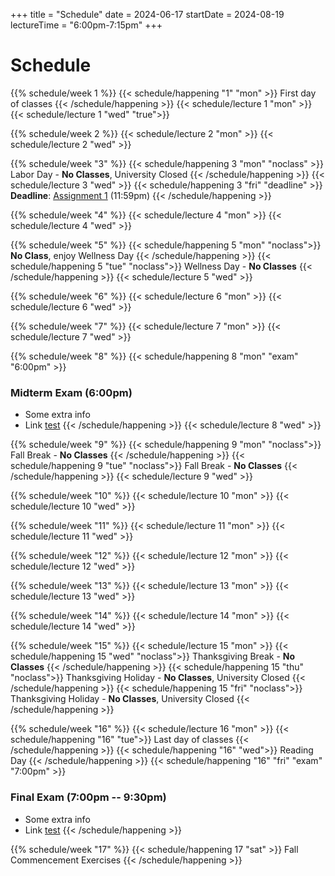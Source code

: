 +++
title = "Schedule"
date = 2024-06-17
startDate = 2024-08-19
lectureTime = "6:00pm-7:15pm"
+++

# Schedule


{{% schedule/week 1 %}}
{{< schedule/happening "1" "mon" >}}
First day of classes
{{< /schedule/happening >}}
{{< schedule/lecture 1 "mon" >}}
{{< schedule/lecture 1 "wed" "true">}}


{{% schedule/week 2 %}}
{{< schedule/lecture 2 "mon" >}}
{{< schedule/lecture 2 "wed" >}}

{{% schedule/week "3" %}}
{{< schedule/happening 3 "mon" "noclass" >}}
Labor Day - **No Classes**, University Closed
{{< /schedule/happening >}}
{{< schedule/lecture 3 "wed" >}}
{{< schedule/happening 3 "fri" "deadline" >}}
**Deadline**: [Assignment 1](/#example) (11:59pm)
{{< /schedule/happening >}}

{{% schedule/week "4" %}}
{{< schedule/lecture 4 "mon" >}}
{{< schedule/lecture 4 "wed" >}}

{{% schedule/week "5" %}}
{{< schedule/happening 5 "mon" "noclass">}}
**No Class**, enjoy Wellness Day
{{< /schedule/happening >}}
{{< schedule/happening 5 "tue" "noclass">}}
Wellness Day - **No Classes**
{{< /schedule/happening >}}
{{< schedule/lecture 5 "wed" >}}

{{% schedule/week "6" %}}
{{< schedule/lecture 6 "mon" >}}
{{< schedule/lecture 6 "wed" >}}

{{% schedule/week "7" %}}
{{< schedule/lecture 7 "mon" >}}
{{< schedule/lecture 7 "wed" >}}

{{% schedule/week "8" %}}
{{< schedule/happening 8 "mon" "exam" "6:00pm" >}}
### Midterm Exam (6:00pm)
- Some extra info
- Link [test](#example)
{{< /schedule/happening >}}
{{< schedule/lecture 8 "wed" >}}

{{% schedule/week "9" %}}
{{< schedule/happening 9 "mon" "noclass">}}
Fall Break - **No Classes**
{{< /schedule/happening >}}
{{< schedule/happening 9 "tue" "noclass">}}
Fall Break - **No Classes**
{{< /schedule/happening >}}
{{< schedule/lecture 9 "wed" >}}

{{% schedule/week "10" %}}
{{< schedule/lecture 10 "mon" >}}
{{< schedule/lecture 10 "wed" >}}

{{% schedule/week "11" %}}
{{< schedule/lecture 11 "mon" >}}
{{< schedule/lecture 11 "wed" >}}

{{% schedule/week "12" %}}
{{< schedule/lecture 12 "mon" >}}
{{< schedule/lecture 12 "wed" >}}

{{% schedule/week "13" %}}
{{< schedule/lecture 13 "mon" >}}
{{< schedule/lecture 13 "wed" >}}

{{% schedule/week "14" %}}
{{< schedule/lecture 14 "mon" >}}
{{< schedule/lecture 14 "wed" >}}

{{% schedule/week "15" %}}
{{< schedule/lecture 15 "mon" >}}
{{< schedule/happening 15 "wed" "noclass">}}
Thanksgiving Break - **No Classes**
{{< /schedule/happening >}}
{{< schedule/happening 15 "thu" "noclass">}}
Thanksgiving Holiday - **No Classes**, University Closed
{{< /schedule/happening >}}
{{< schedule/happening 15 "fri" "noclass">}}
Thanksgiving Holiday - **No Classes**, University Closed
{{< /schedule/happening >}}

{{% schedule/week "16" %}}
{{< schedule/lecture 16 "mon" >}}
{{< schedule/happening "16" "tue">}}
Last day of classes
{{< /schedule/happening >}}
{{< schedule/happening "16" "wed">}}
Reading Day
{{< /schedule/happening >}}
{{< schedule/happening "16" "fri" "exam" "7:00pm" >}}
### Final Exam (7:00pm -- 9:30pm)
- Some extra info
- Link [test](#example)
{{< /schedule/happening >}}

{{% schedule/week "17" %}}
{{< schedule/happening 17 "sat" >}}
Fall Commencement Exercises
{{< /schedule/happening >}}
